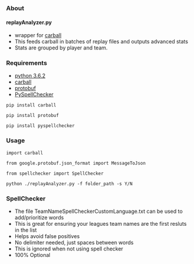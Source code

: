 
### About

#### replayAnalyzer.py 

+ wrapper for [carball](https://github.com/SaltieRL/carball) 
+ This feeds carball in batches of replay files and outputs advanced stats 
+ Stats are grouped by player and team. 

### Requirements

+ [python 3.6.2](https://www.python.org/downloads/release/python-362/)
+ [carball](https://github.com/SaltieRL/carball) 
+ [protobuf](https://developers.google.com/protocol-buffers/)
+ [PySpellChecker](https://pypi.org/project/pyspellchecker/)

`pip install carball`

`pip install protobuf`

`pip install pyspellchecker`

### Usage
`import carball`

`from google.protobuf.json_format import MessageToJson`

`from spellchecker import SpellChecker`

`python ./replayAnalyzer.py -f folder_path -s Y/N`

### SpellChecker
+ The file TeamNameSpellCheckerCustomLanguage.txt can be used to add/prioritize words
+ This is great for ensuring your leagues team names are the first resluts in the list
+ Helps avoid false positives
+ No delimiter needed, just spaces between words
+ This is ignored when not using spell checker
+ 100% Optional
